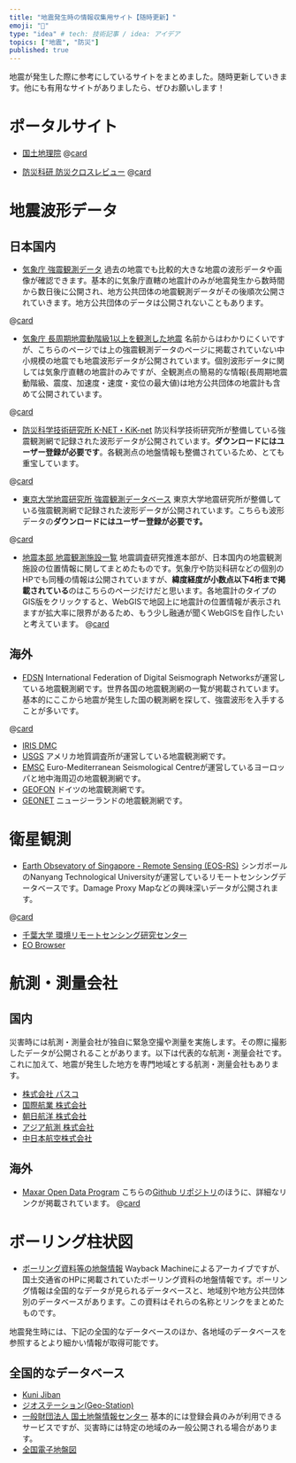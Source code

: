 ```yaml
---
title: "地震発生時の情報収集用サイト【随時更新】"
emoji: "📝"
type: "idea" # tech: 技術記事 / idea: アイデア
topics: ["地震", "防災"]
published: true
---
```


地震が発生した際に参考にしているサイトをまとめました。随時更新していきます。他にも有用なサイトがありましたら、ぜひお願いします！

# ポータルサイト

- [国土地理院](https://www.gsi.go.jp/)
@[card](https://www.gsi.go.jp/)

- [防災科研 防災クロスレビュー](https://xview.bosai.go.jp/)
@[card](https://xview.bosai.go.jp/)

# 地震波形データ

## 日本国内

- [気象庁 強震観測データ](https://www.data.jma.go.jp/svd/eqev/data/kyoshin/jishin/index.html)
過去の地震でも比較的大きな地震の波形データや画像が確認できます。基本的に気象庁直轄の地震計のみが地震発生から数時間から数日後に公開され、地方公共団体の地震観測データがその後順次公開されていきます。地方公共団体のデータは公開されないこともあります。

@[card](https://www.data.jma.go.jp/svd/eqev/data/kyoshin/jishin/index.html)

- [気象庁 長周期地震動階級1以上を観測した地震](https://www.data.jma.go.jp/eew/data/ltpgm_explain/data/past/past_list.html)
名前からはわかりにくいですが、こちらのページでは上の強震観測データのページに掲載されていない中小規模の地震でも地震波形データが公開されています。個別波形データに関しては気象庁直轄の地震計のみですが、全観測点の簡易的な情報(長周期地震動階級、震度、加速度・速度・変位の最大値)は地方公共団体の地震計も含めて公開されています。

@[card](https://www.data.jma.go.jp/eew/data/ltpgm_explain/data/past/past_list.html)

- [防災科学技術研究所 K-NET・KiK-net](https://www.kyoshin.bosai.go.jp/kyoshin/)
防災科学技術研究所が整備している強震観測網で記録された波形データが公開されています。**ダウンロードにはユーザー登録が必要です**。各観測点の地盤情報も整備されているため、とても重宝しています。

@[card](https://www.kyoshin.bosai.go.jp/kyoshin/)

- [東京大学地震研究所 強震観測データベース](https://smsd.eri.u-tokyo.ac.jp/smad/ja/seismic/)
東京大学地震研究所が整備している強震観測網で記録された波形データが公開されています。こちらも波形データの**ダウンロードにはユーザー登録が必要です。**

@[card](https://smsd.eri.u-tokyo.ac.jp/smad/ja/seismic/)

- [地震本部 地震観測施設一覧](https://www.jishin.go.jp/database/observation_station/spots/)
地震調査研究推進本部が、日本国内の地震観測施設の位置情報に関してまとめたものです。気象庁や防災科研などの個別のHPでも同種の情報は公開されていますが、**緯度経度が小数点以下4桁まで掲載されている**のはこちらのページだけだと思います。各地震計のタイプのGIS版をクリックすると、WebGISで地図上に地震計の位置情報が表示されますが拡大率に限界があるため、もう少し融通が聞くWebGISを自作したいと考えています。
@[card](https://www.jishin.go.jp/database/observation_station/spots/)

## 海外
- [FDSN](https://www.fdsn.org/networks/)
International Federation of Digital Seismograph Networksが運営している地震観測網です。世界各国の地震観測網の一覧が掲載されています。基本的にここから地震が発生した国の観測網を探して、強震波形を入手することが多いです。

@[card](https://www.fdsn.org/networks/)

- [IRIS DMC](https://ds.iris.edu/ds/nodes/dmc/)
- [USGS](https://earthquake.usgs.gov/)
アメリカ地質調査所が運営している地震観測網です。
- [EMSC](https://www.emsc-csem.org/)
Euro-Mediterranean Seismological Centreが運営しているヨーロッパと地中海周辺の地震観測網です。
- [GEOFON](https://geofon.gfz-potsdam.de/)
ドイツの地震観測網です。
- [GEONET](https://www.geonet.org.nz/)
ニュージーランドの地震観測網です。

# 衛星観測
- [Earth Obsevatory of Singapore - Remote Sensing (EOS-RS)](https://eos-rs-products.earthobservatory.sg/)
シンガポールのNanyang Technological Universityが運営しているリモートセンシングデータベースです。Damage Proxy Mapなどの興味深いデータが公開されます。

@[card](https://eos-rs-products.earthobservatory.sg/)

- [千葉大学 環境リモートセンシング研究センター](https://ceres.chiba-u.jp/database-ceres/satellite/)
- [EO Browser](https://apps.sentinel-hub.com/eo-browser/)

# 航測・測量会社
## 国内
災害時には航測・測量会社が独自に緊急空撮や測量を実施します。その際に撮影したデータが公開されることがあります。以下は代表的な航測・測量会社です。これに加えて、地震が発生した地方を専門地域とする航測・測量会社もあります。

- [株式会社 パスコ](https://www.pasco.co.jp/)
- [国際航業 株式会社](https://www.kkc.co.jp/)
- [朝日航洋 株式会社](https://www.aeroasahi.co.jp/)
- [アジア航測 株式会社](https://www.ajiko.co.jp/)
- [中日本航空株式会社](https://www.nnk.co.jp/)

## 海外
- [Maxar Open Data Program](https://www.maxar.com/open-data)
こちらの[Github リポジトリ](https://github.com/opengeos/maxar-open-data)のほうに、詳細なリンクが掲載されています。
@[card](https://github.com/opengeos/maxar-open-data)

# ボーリング柱状図
- [ボーリング資料等の地盤情報](https://web.archive.org/web/20240828231335/https://www.mlit.go.jp/toshi/content/001466271.pdf)
Wayback Machineによるアーカイブですが、国土交通省のHPに掲載されていたボーリング資料の地盤情報です。ボーリング情報は全国的なデータが見られるデータベースと、地域別や地方公共団体別のデータベースがあります。この資料はそれらの名称とリンクをまとめたものです。

地震発生時には、下記の全国的なデータベースのほか、各地域のデータベースを参照するとより細かい情報が取得可能です。

## 全国的なデータベース
- [Kuni Jiban](http://www.kunijiban.pwri.go.jp/jp/)
- [ジオステーション(Geo-Station)](http://www.gsi.go.jp/bousaichiri/active_fault.html)
- [一般財団法人 国土地盤情報センター](https://ngic.or.jp/)
基本的には登録会員のみが利用できるサービスですが、災害時には特定の地域のみ一般公開される場合があります。
- [全国電子地盤図](https://www.jiban.or.jp/?page_id=432)




